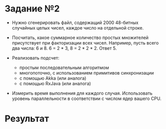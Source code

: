 # Задание №2

* Нужно сгенерировать файл, содержащий 2000 48-битных случайных целых чисел, каждое число на отдельной строке.

* Посчитать, какое суммарное количество простых множителей присутствует при факторизации всех чисел. Например, пусть всего два числа: 6 и 8. 6 = 2 * 3, 8 = 2 * 2 * 2. Ответ 5.

* Реализовать подсчет:
    * простым последовательным алгоритмом
    * многопоточно, с использованием примитивов синхронизации
    * с помощью Akka (или аналога)
    * c помощью RxJava (или аналога)

* Измерить время выполнения для каждого случая. Использовать уровень параллельности в соответствии с числом ядер вашего CPU.

# Результат

<i></i>